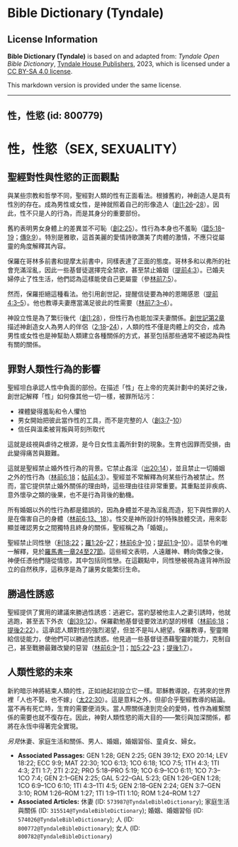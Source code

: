 # Bible Dictionary (Tyndale)

## License Information

**Bible Dictionary (Tyndale)** is based on and adapted from: _Tyndale Open Bible Dictionary_, [Tyndale House Publishers](https://tyndaleopenresources.com/), 2023, which is licensed under a [CC BY-SA 4.0 license](https://creativecommons.org/licenses/by-sa/4.0/legalcode.en).

This markdown version is provided under the same license.



--------------------------------

## 性，性慾 (id: 800779)

性，性慾（SEX, SEXUALITY）
====================

聖經對性與性慾的正面觀點
------------

與某些宗教和哲學不同，聖經對人類的性有正面看法。根據舊約，神創造人是具有性別的存在。成為男性或女性，是神就照着自己的形像造人（[創1:26](https://ref.ly/Gen1:26-Gen1:28)–[28](https://ref.ly/Gen1:26-Gen1:28)）。因此，性不只是人的行為，而是其身分的重要部份。

舊約表明男女身體上的差異並不可恥（[創2:25](https://ref.ly/Gen2:25)）。性行為本身也不羞恥（[箴5:18](https://ref.ly/Prov5:18-Prov5:19)–[19](https://ref.ly/Prov5:18-Prov5:19)；[傳9:9](https://ref.ly/Eccl9:9)）。特別是雅歌，這首美麗的愛情詩歌讚美了肉體的激情，不應只從屬靈的角度解釋其內容。

保羅在哥林多前書和提摩太前書中，同樣表達了正面的態度。哥林多和以弗所的社會充滿淫亂，因此一些基督徒選擇完全禁欲，甚至禁止婚姻（[提前4:3](https://ref.ly/1Tim4:3)）。已婚夫婦停止了性生活，他們認為這樣能使自己更屬靈（參[林前7:5](https://ref.ly/1Cor7:5)）。

然而，保羅拒絕這種看法。他引用創世記，提醒信徒要為神的恩賜感恩（[提前4:3–5](https://ref.ly/1Tim4:3-1Tim4:5)）。他也教導夫妻應當滿足彼此的性需要（[林前7:3–4](https://ref.ly/1Cor7:3-1Cor7:4)）。

神設立性是為了繁衍後代（[創1:28](https://ref.ly/Gen1:28)），但性行為也能加深夫妻關係。[創世記第2章](https://ref.ly/Gen2:1-Gen2:25)描述神創造女人為男人的伴侶（[2:18](https://ref.ly/Gen2:18-Gen2:24)–[24](https://ref.ly/Gen2:18-Gen2:24)），人類的性不僅是肉體上的交合，成為男性或女性也是神幫助人類建立各種關係的方式，甚至包括那些通常不被認為與性有關的關係。

罪對人類性行為的影響
----------

聖經坦白承認人性中負面的部份。在描述「性」在上帝的完美計劃中的美好之後，創世記解釋「性」如何像其他一切一樣，被罪所玷污：

* 裸體變得羞恥和令人懼怕
* 男女開始把彼此當作性的工具，而不是完整的人（[創3:7](https://ref.ly/Gen3:7-Gen3:10)–[10](https://ref.ly/Gen3:7-Gen3:10)）
* 信任與溫柔被背叛與苛刻所取代

這就是歧視與虐待之根源，是今日女性主義所針對的現象。生育也因罪而受損，由此變得痛苦與艱難。

這就是聖經禁止婚外性行為的背景。它禁止姦淫（[出20:14](https://ref.ly/Exod20:14)），並且禁止一切婚姻之外的性行為（[林前6:18](https://ref.ly/1Cor6:18)；[帖前4:3](https://ref.ly/1Thess4:3)）。聖經並不常解釋為何某些行為被禁止。然而，當它提供禁止婚外關係的理由時，這些理由往往非常重要。其重點並非疾病、意外懷孕之類的後果，也不是行為背後的動機。

所有婚姻以外的性行為都是錯誤的，因為身體並不是為淫亂而造，犯下與性罪的人是在傷害自己的身體（[林前6:13、18](https://ref.ly/1Cor6:13,1Cor6:18)）。性交是神所設計的特殊肢體交流，用來彰顯並確認男女之間獨特且終身的關係，聖經稱之為「婚姻」。

聖經禁止同性戀（[利18:22](https://ref.ly/Lev18:22)；[羅1:26](https://ref.ly/Rom1:26-Rom1:27)–[27](https://ref.ly/Rom1:26-Rom1:27)；[林前6:9](https://ref.ly/1Cor6:9-1Cor6:10)–[10](https://ref.ly/1Cor6:9-1Cor6:10)；[提前1:9](https://ref.ly/1Tim1:9-1Tim1:10)–[10](https://ref.ly/1Tim1:9-1Tim1:10)）。這禁令的唯一解釋，見於[羅馬書一章24至27節](https://ref.ly/Rom1:24-Rom1:27)。這些經文表明，人遠離神、轉向偶像之後，神便任憑他們隨從情慾，其中包括同性戀。在這觀點中，同性戀被視為違背神所設立的自然秩序，這秩序是為了讓男女能繁衍生命。

勝過性誘惑
-----

聖經提供了實用的建議來勝過性誘惑：逃避它。當約瑟被他主人之妻引誘時，他就逃跑，甚至丟下外衣（[創39:12](https://ref.ly/Gen39:12)）。保羅勸勉基督徒要效法約瑟的榜樣（[林前6:18](https://ref.ly/1Cor6:18)；[提後2:22](https://ref.ly/2Tim2:22)）。這承認人類對性的強烈渴望，但並不是叫人絕望。保羅教導，聖靈賜給信徒能力，使他們可以勝過性誘惑。他見過一些基督徒憑藉聖靈的能力，克制自己，甚至戰勝最難改變的惡習（[林前6:9](https://ref.ly/1Cor6:9-1Cor6:11)–[11](https://ref.ly/1Cor6:9-1Cor6:11)；[加5:22](https://ref.ly/Gal5:22-Gal5:23)–[23](https://ref.ly/Gal5:22-Gal5:23)；[提後1:7](https://ref.ly/2Tim1:7)）。

人類性慾的未來
-------

新約暗示神將結束人類的性，正如祂起初設立它一樣。耶穌教導說，在將來的世界裡「人也不娶，也不嫁」（[太22:30](https://ref.ly/Matt22:30)）。這是意料之外，但卻合乎聖經教導的結論。當不再有死亡時，生育的需要便消失。當人際關係達到完全的愛時，性作為維繫關係的需要也就不復存在。因此，神對人類性慾的兩大目的——繁衍與加深關係，都將在永恆中得著完全實現。

*另見*休妻、家庭生活和關係、男人、婚姻，婚姻習俗、童貞女、婦女。

* **Associated Passages:** GEN 1:28; GEN 2:25; GEN 39:12; EXO 20:14; LEV 18:22; ECC 9:9; MAT 22:30; 1CO 6:13; 1CO 6:18; 1CO 7:5; 1TH 4:3; 1TI 4:3; 2TI 1:7; 2TI 2:22; PRO 5:18–PRO 5:19; 1CO 6:9–1CO 6:11; 1CO 7:3–1CO 7:4; GEN 2:1–GEN 2:25; GAL 5:22–GAL 5:23; GEN 1:26–GEN 1:28; 1CO 6:9–1CO 6:10; 1TI 4:3–1TI 4:5; GEN 2:18–GEN 2:24; GEN 3:7–GEN 3:10; ROM 1:26–ROM 1:27; 1TI 1:9–1TI 1:10; ROM 1:24–ROM 1:27
* **Associated Articles:** 休妻 (ID: `573987@TyndaleBibleDictionary`); 家庭生活與關係 (ID: `315514@TyndaleBibleDictionary`); 婚姻、婚姻習俗 (ID: `574026@TyndaleBibleDictionary`); 人 (ID: `800772@TyndaleBibleDictionary`); 女人 (ID: `800782@TyndaleBibleDictionary`)

